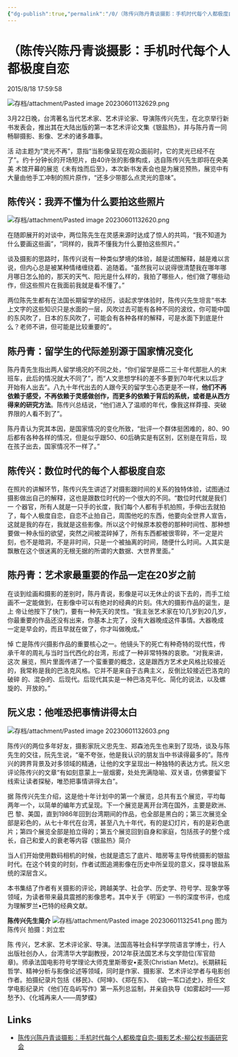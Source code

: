 ```yaml
---
{"dg-publish":true,"permalink":"/0/（陈传兴陈丹青谈摄影：手机时代每个人都极度自恋/"}
---
```


# （陈传兴陈丹青谈摄影：手机时代每个人都极度自恋

2015/8/18 17:59:58

![存档/attachment/Pasted image 20230601132629.png](/img/user/%E5%AD%98%E6%A1%A3/attachment/Pasted%20image%2020230601132629.png)

3月22日晚，台湾著名当代艺术家、艺术评论家、导演陈传兴先生，在北京举行新书发表会，推出其在大陆出版的第一本艺术评论文集《银盐热》，并与陈丹青一同畅聊摄影、影像、艺术的诸多趣事。

活 动主题为“灵光不再”，意指“当影像呈现在观众面前时，它的灵光已经不在了”。约十分钟长的开场短片，由40许张的影像构成，选自陈传兴先生即将在央美美 术馆开幕的展览《未有烛而后至》，本次新书发表会也是为展览预热，展览中有大量由他手工冲制的照片原作，“还多少带那么点灵光的意味”。

## 陈传兴：我弄不懂为什么要拍这些照片

![存档/attachment/Pasted image 20230601132620.png](/img/user/%E5%AD%98%E6%A1%A3/attachment/Pasted%20image%2020230601132620.png)

在随即展开的对谈中，两位陈先生在灵感来源时达成了惊人的共鸣，“我不知道为什么要画这些画”，“同样的，我弄不懂我为什么要拍这些照片。”

谈及摄影的思路时，陈传兴说有一种类似梦境的体验，越是试图解释，越是难以言说，但内心总是被某种情绪缠绕着、追随着。“虽然我可以说得很清楚我在哪年哪月哪日怎么拍的，那天的天气、阳光是什么样的，我拍了哪些人，他们做了哪些动作，但这些照片在我面前我就是看不懂了。”

两位陈先生都有在法国长期留学的经历，谈起求学体验时，陈传兴先生坦言“书本上文字的这些知识只是水面的一层，风吹过去可能有各种不同的波纹，你可能中国的东风吹了，日本的东风吹了，可能会有各种各样的解释，可是水面下到底是什么？老师不讲，但可能是比较重要的”。

## 陈丹青：留学生的代际差别源于国家情况变化

陈丹青先生指出两人留学境况的不同之处，“你们留学是搭二三十年代那批人的末班车，此后的情况就大不同了”，而“人文思想学科的差不多要到70年代末以后才 开始有人出去”。八九十年代出去的人跟今天的留学生心态更是不一样，**他们不再依赖于感受，不再依赖于灵感做创作，而更多的依赖于背后的系统，或者是从西方得来的研究方法**。陈传兴总结说，“他们进入了温顺的年代，像我这样莽撞、突破界限的人看不到了”。

陈丹青认为究其本因，是国家情况的变化所致，“批评一个群体挺困难的，80、90后都有各种各样的情况，但是似乎跟50、60后确实是有区别，区别是在背后，现在孩子出去，国家情况不一样了。”

## 陈传兴：数位时代的每个人都极度自恋

在照片的讲解环节，陈传兴先生讲述了对摄影跟时间的关系的独特体验，试图通过摄影做出自己的解释，这也是跟数位时代的一个很大的不同。“数位时代就是我们一 个器官，所有人就是一只手的长度，我们每个人都有手机拍照，手伸出去就拍了，每个人极度自恋，自恋不止拍自己，周围他吃的东西，他要向全世界人宣告，这就是我的存在，我就是这些影像。所以这个时候原本胶卷的那种时间性、那种想要做一种永恒的欲望，突然之间被混碎掉了，所有东西都被很零碎，不一定是片刻，也不是暗洞，不是非时间，只是一个被抽离的时间，随便什么时间。人其实是飘散在这个很迷离的无根无据的所谓的大数据、大世界里面。”

## 陈丹青：艺术家最重要的作品一定在20岁之前

在谈到绘画和摄影的差别时，陈丹青说，影像是可以无休止的谈下去的，而手工绘画不一定能做到，在影像中可以有绝对的经典的片刻。伟大的摄影作品的诞生，是上 帝让他按下了快门，要有一种先天的灵性。“我主张艺术家在10几岁到20几岁，你最重要的作品还没有出来，你基本上完了，没有大器晚成这件事情。大器晚成 一定是早会的，而且早就在做了，你才叫做晚成。”

悼 亡是陈传兴摄影作品的重要核心之一。他镜头下的死亡有种奇特的现代性，传承千年的周礼与当时当代西化的台湾，形成了一种非常特殊的哀歌。“对我来讲，这次 展览，照片里面传递了一个蛮重要的概念，这是跟西方艺术史风格比较接近的，我常称是我的巴洛克风格。它并不是来自于古典主义，反倒比较接近巴洛克的破碎 的、混杂的、后现代。后现代其实是一种巴洛克平化、简化的说法，以及螺旋的、开放的。”

## 阮义忠：他唯恐把事情讲得太白

![存档/attachment/Pasted image 20230601132603.png](/img/user/%E5%AD%98%E6%A1%A3/attachment/Pasted%20image%2020230601132603.png)

陈传兴的两位多年好友，摄影家阮义忠先生、郑森池先生也来到了现场，谈及与陈先生的交往，阮先生说，“毫不夸张，他是我认识的朋友当中书读得最多的”。陈传 兴的跨界背景及对多领域的精通，让他的文字呈现出一种独特的表达方式。阮义忠评论陈传兴的文章“有如刻意蒙上一层烟雾，处处充满隐喻、双关语，仿佛要留下 线索让读者探秘，唯恐把事情讲得太白”。

据 陈传兴先生介绍，这是他十年计划中的第一个展览，总共有五个展览，平均每两年一个，以简单的编年方式呈现。下一个展览是离开台湾在国外，主要是欧洲、巴 黎、美国，直到1986年回到台湾期间的作品，也全部是黑白的；第三次展览全部是彩色的，从七十年代在台湾，甚至八九十年代，有的是幻灯片，有的是彩色底 片；第四个展览全部是拍立得的；第五个展览回到自身和家庭，包括孩子的整个成长，自己和爱人的衰老等内容《银盐热》简介

当人们开始使用数码相机的时候，也就是遗忘了底片、暗房等主导传统摄影的银盐时代。在这个转变的时刻，作者试图追溯影像在历史中所呈现的意义，探寻银盐系统的深层含义。

本书集结了作者有关摄影的评论，跨越美学、社会学、历史学、符号学、现象学等领域，为读者带来最具震撼的影像思考。其中关于《明室》一书的深度书评，也成为理解罗兰•巴特的经典文献。

**陈传兴先生简介**
![存档/attachment/Pasted image 20230601132541.png](/img/user/%E5%AD%98%E6%A1%A3/attachment/Pasted%20image%2020230601132541.png)
图为陈传兴 拍摄：刘立宏

陈 传兴，艺术家、艺术评论家、导演。法国高等社会科学学院语言学博士，行人出版社创办人，台湾清华大学副教授，2012年获法国艺术与文学勋位(军官勋 章)。师承法国电影符号学理论大师克里斯蒂安•麦茨(Christian Metz)。长期耕耘哲学、精神分析与影像论述等领域，同时是作家、摄影家、艺术评论学者与电影创作者。拍摄纪录片包括《移民》、《阿坤》、《郑在东》、 《姚一苇口述史》，担任文学电影纪录片《他们在岛屿写作》第一系列总监制，并亲自执导《如雾起时——郑愁予》、《化城再来人——周梦蝶》

## Links

- [陈传兴陈丹青谈摄影：手机时代每个人都极度自恋-摄影艺术-柳公权书画研究会](http://www.sxlgq.com/content/?365.html)